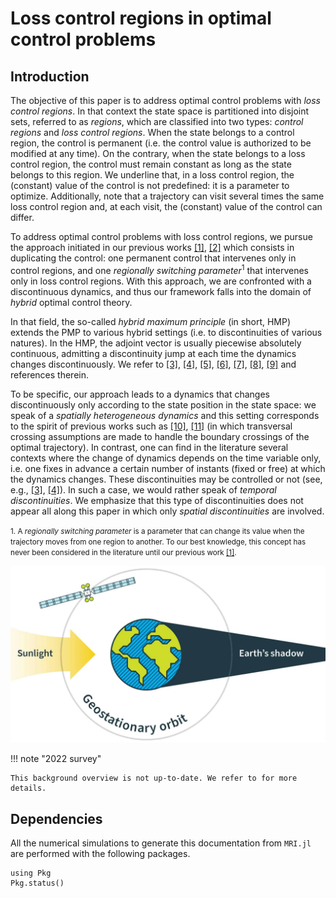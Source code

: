 # Loss control regions in optimal control problems
## Introduction

<p>
    The objective of this paper is to address optimal control problems with <i>loss control regions</i>. In that context the state space is partitioned into disjoint sets, referred to as <i>regions</i>, which are classified into two types: <i>control regions</i> and <i>loss control regions</i>. When the state belongs to a control region, the control is permanent (i.e. the control value is authorized to be modified at any time). On the contrary, when the state belongs to a loss control region, the control must remain constant as long as the state belongs to this region. We underline that, in a loss control region, the (constant) value of the control is not predefined: it is a parameter to optimize. Additionally, note that a trajectory can visit several times the same loss control region and, at each visit, the (constant) value of the control can differ.
</p>

<p>
    To address optimal control problems with loss control regions, we pursue the approach initiated in our previous works <a href="#bayen2022hybrid">[1]</a>, <a href="#proceeding">[2]</a> which consists in duplicating the control: one permanent control that intervenes only in control regions, and one <i>regionally switching parameter</i><sup>1</sup> that intervenes only in loss control regions. With this approach, we are confronted with a discontinuous dynamics, and thus our framework falls into the domain of <i>hybrid</i> optimal control theory.
</p>

<p>
    In that field, the so-called <i>hybrid maximum principle</i> (in short, HMP) extends the PMP to various hybrid settings (i.e. to discontinuities of various natures). In the HMP, the adjoint vector is usually piecewise absolutely continuous, admitting a discontinuity jump at each time the dynamics changes discontinuously. We refer to <a href="#caines2006">[3]</a>, <a href="#DMITRUK2008">[4]</a>, <a href="#piccoli2005">[5]</a>, <a href="#pakniyat2020hybrid">[6]</a>, <a href="#caines2003">[7]</a>, <a href="#shaikh2007hybrid">[8]</a>, <a href="#sussmann1999maximum">[9]</a> and references therein.
</p>

<p>
    To be specific, our approach leads to a dynamics that changes discontinuously only according to the state position in the state space: we speak of a <i>spatially heterogeneous dynamics</i> and this setting corresponds to the spirit of previous works such as <a href="#trelat2016">[10]</a>, <a href="#trelat2011">[11]</a> (in which transversal crossing assumptions are made to handle the boundary crossings of the optimal trajectory). In contrast, one can find in the literature several contexts where the change of dynamics depends on the time variable only, i.e. one fixes in advance a certain number of instants (fixed or free) at which the dynamics changes. These discontinuities may be controlled or not (see, e.g., <a href="#caines2006">[3]</a>, <a href="#DMITRUK2008">[4]</a>). In such a case, we would rather speak of <i>temporal discontinuities</i>. We emphasize that this type of discontinuities does not appear all along this paper in which only <i>spatial discontinuities</i> are involved.
</p>

<p>
    <small>1. A <i>regionally switching parameter</i> is a parameter that can change its value when the trajectory moves from one region to another. To our best knowledge, this concept has never been considered in the literature until our previous work <a href="#bayen2022hybrid">[1]</a>.</small>
</p>


![MRI](resources/mri.jpg)



!!! note "2022 survey"

    This background overview is not up-to-date. We refer to for more details.



[^1]: T. Bayen, A. Bouali, L. Bourdin & O. Cots, *Loss control regions in optimal control problems*, Journal of Differential Equations, **12** (2024) 405, 359-397.

## Dependencies

All the numerical simulations to generate this documentation from `MRI.jl` are performed with the following packages.

```@example
using Pkg
Pkg.status()
```